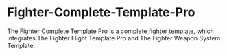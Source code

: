 # Fighter-Complete-Template-Pro
The Fighter Complete Template Pro is a complete fighter template, which integrates The Fighter Flight Template Pro and The Fighter Weapon System Template.
